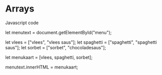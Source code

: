 # Arrays

Javascript code

let menutext = document.getElementById("menu");

let vlees = ["vlees", "vlees saus"];
let spaghetti = ["spaghetti", "spaghetti saus"];
let sorbet = ["sorbet", "chocoladesaus"];

let menukaart = [vlees, spaghetti, sorbet];

menutext.innerHTML = menukaart;
